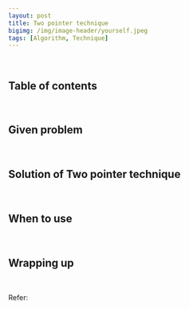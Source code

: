 ```yaml
---
layout: post
title: Two pointer technique
bigimg: /img/image-header/yourself.jpeg
tags: [Algorithm, Technique]
---
```





<br>

## Table of contents





<br>

## Given problem






<br>

## Solution of Two pointer technique






<br>

## When to use





<br>

## Wrapping up




<br>

Refer:

